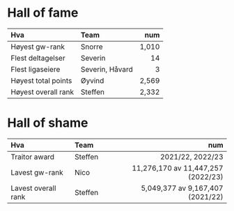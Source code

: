 # Hall of fame

| Hva                 | Team             | num   |
| :------------------ | :--------        | ----: |
| Høyest gw-rank      | Snorre 	         | 1,010 |
| Flest deltagelser   | Severin 	       | 14    |
| Flest ligaseiere    | Severin, Håvard  | 3     |
| Høyest total points | Øyvind  	       | 2,569 |
| Høyest overall rank | Steffen  	       | 2,332 |

# Hall of shame

| Hva                 | Team        | num                                |
| :------------------ | :--------   | ----:                              |
| Traitor award       | Steffen 	  | 2021/22, 2022/23                   |
| Lavest gw-rank      | Nico        | 11,276,170 av 11,447,257 (2022/23) |
| Lavest overall rank | Steffen     | 5,049,377 av 9,167,407 (2021/22)   | 
